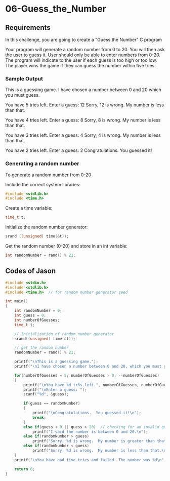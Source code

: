 # 06-Guess_the_Number

## Requirements

In this challenge, you are going to create a "Guess the Number" C program

Your program will generate a random number from 0 to 20. You will then ask the user to guess it. User should only be able to enter numbers from 0-20. The program will indicate to the user if each guess is too high or too low. The player wins the game if they can guess the number within five tries.

### Sample Output

This is a guessing game.
I have chosen a number between 0 and 20 which you must guess.

You have 5 tries left.
Enter a guess: 12
Sorry, 12 is wrong. My number is less than that.

You have 4 tries left.
Enter a guess: 8
Sorry, 8 is wrong. My number is less than that.

You have 3 tries left.
Enter a guess: 4
Sorry, 4 is wrong. My number is less than that.

You have 2 tries left.
Enter a guess: 2
Congratulations. You guessed it!

### Generating a random number

To generate a random number from 0-20

Include the correct system libraries:

```c
#include <stdlib.h>
#include <time.h>
```

Create a time variable:

```c
time_t t;
```

Initialize the random number generator:

```c
srand ((unsigned) time(&t));
```

Get the random number (0-20) and store in an int variable:

```c
int randomNumber = rand() % 21;
```

## Codes of Jason

```c
#include <stdio.h>
#include <stdlib.h>
#include <time.h>  // for random number generator seed

int main()
{
    int randomNumber = 0;
    int guess = 0;
    int numberOfGuesses;
    time_t t;

    // Initialization of random number generator
    srand((unsigned) time(&t));

    // get the random number
    randomNumber = rand() % 21;

    printf("\nThis is a guessing game.");
    printf("\nI have chosen a number between 0 and 20, which you must guess. \n");

    for(numberOfGuesses = 5; numberOfGuesses > 0; --numberOfGuesses)
    {
        printf("\nYou have %d tr%s left.", numberOfGuesses, numberOfGuesses == 1 ? "y" : "ies");
        printf("\nEnter a guess: ");
        scanf("%d", &guess);

        if(guess == randomNumber)
        {
            printf("\nCongratulations.  You guessed it!\n");
            break;
        }
        else if(guess < 0 || guess > 20)  // checking for an invalid guess
            printf("I said the number is between 0 and 20.\n");
        else if(randomNumber > guess)
            printf("Sorry, %d is wrong.  My number is greater than that.\n", guess);
        else if(randomNumber < guess)
            printf("Sorry, %d is wrong.  My number is less than that.\n", guess);
    }
    printf("\nYou have had five tries and failed. The number was %d\n",randomNumber);

    return 0;
}

```
